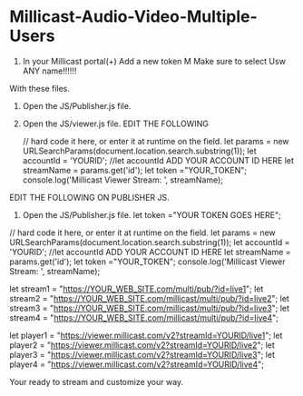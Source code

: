 # Millicast-Audio-Video-Multiple-Users

1. In your Millicast portal(+) Add a new token M
Make sure to select Usw ANY name!!!!!!

With these files.
1. Open the JS/Publisher.js file.
2. Open the JS/viewer.js file.
EDIT THE FOLLOWING

   // hard code it here, or enter it at runtime on the field.
   let params = new URLSearchParams(document.location.search.substring(1));
   let accountId = 'YOURID'; //let accountId ADD YOUR ACCOUNT ID HERE
   let streamName = params.get('id');
   let token ="YOUR_TOKEN";
   console.log('Millicast Viewer Stream: ', streamName);

EDIT THE FOLLOWING ON PUBLISHER JS.
1. Open the JS/Publisher.js file.
let token ="YOUR TOKEN GOES HERE";

   
  // hard code it here, or enter it at runtime on the field.
   let params = new URLSearchParams(document.location.search.substring(1));
   let accountId = 'YOURID'; //let accountId ADD YOUR ACCOUNT ID HERE
   let streamName = params.get('id');
   let token ="YOUR_TOKEN";
   console.log('Millicast Viewer Stream: ', streamName);

   let stream1 = "https://YOUR_WEB_SITE.com/multi/pub/?id=live1";
   let stream2 = "https://YOUR_WEB_SITE.com/millicast/multi/pub/?id=live2";
   let stream3 = "https://YOUR_WEB_SITE.com/millicast/multi/pub/?id=live3";
   let stream4 = "https://YOUR_WEB_SITE.com/millicast/multi/pub/?id=live4";

   let player1 = "https://viewer.millicast.com/v2?streamId=YOURID/live1";
   let player2 = "https://viewer.millicast.com/v2?streamId=YOURID/live2";
   let player3 = "https://viewer.millicast.com/v2?streamId=YOURID/live3";
   let player4 = "https://viewer.millicast.com/v2?streamId=YOURID/live4";

 Your ready to stream and customize your way.  
